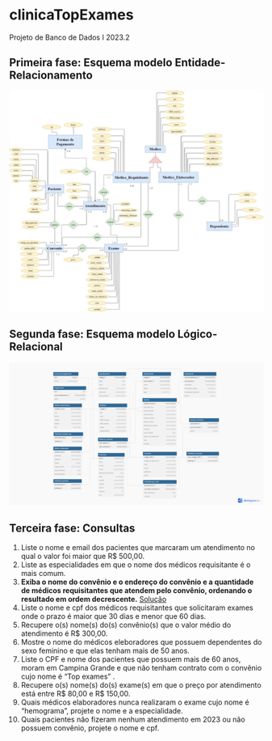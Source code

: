 # clinicaTopExames
Projeto de Banco de Dados I 2023.2

## Primeira fase: Esquema modelo Entidade-Relacionamento

![Diagrama MER](/img/diagramaMER.jpeg)

## Segunda fase: Esquema modelo Lógico-Relacional

![Diagrama LR](/img/diagramaLR.jpg)

## Terceira fase: Consultas

1. Liste o nome e email dos pacientes que marcaram um atendimento no qual o valor foi maior que R$ 500,00.
2. Liste as especialidades em que o nome dos médicos requisitante é o mais comum.
3. **Exiba o nome do convênio e o endereço do convênio e a quantidade de médicos
requisitantes que atendem pelo convênio, ordenando o resultado em ordem
decrescente.** [Solução](https://github.com/joaomatheusvillarim/clinicaTopExames/blob/main/sql/questao3.sql)
4. Liste o nome e cpf dos médicos requisitantes que solicitaram exames onde o prazo é
maior que 30 dias e menor que 60 dias.
5. Recupere o(s) nome(s) do(s) convênio(s) que o valor médio do atendimento é R$
300,00.
6. Mostre o nome do médicos eleboradores que possuem dependentes do sexo
feminino e que elas tenham mais de 50 anos.
7. Liste o CPF e nome dos pacientes que possuem mais de 60 anos, moram em
Campina Grande e que não tenham contrato com o convênio cujo nome é “Top
exames” .
8. Recupere o(s) nome(s) do(s) exame(s) em que o preço por atendimento está entre
R$ 80,00 e R$ 150,00.
9. Quais médicos elaboradores nunca realizaram o exame cujo nome é “hemograma”,
projete o nome e a especialidade.
10. Quais pacientes não fizeram nenhum atendimento em 2023 ou não possuem
convênio, projete o nome e cpf.